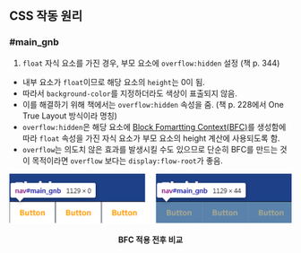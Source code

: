 ## CSS 작동 원리

### **#main_gnb**

1. `float` 자식 요소를 가진 경우, 부모 요소에 `overflow:hidden` 설정 (책 p. 344)

- 내부 요소가 `float`이므로 해당 요소의 `height`는 0이 됨.
- 따라서 `background-color`를 지정하더라도 색상이 표출되지 않음.
- 이를 해결하기 위해 책에서는 `overflow:hidden` 속성을 줌. (책 p. 228에서 One True Layout 방식이라 명칭)
- `overflow:hidden`은 해당 요소에 [Block Fomartting Context(BFC)](https://developer.mozilla.org/en-US/docs/Web/CSS/CSS_display/Block_formatting_context)를 생성함에 따라 `float` 속성을 가진 자식 요소가 부모 요소의 height 계산에 사용되도록 함.
- `overflow`는 의도치 않은 효과를 발생시킬 수도 있으므로 단순히 BFC를 만드는 것이 목적이라면 `overflow` 보다는 `display:flow-root`가 좋음.

<p align="center">
<img src="./images/BFC_Before&After.png" alt="BFC_Before&After">
</p>
<p align="center"><b>BFC 적용 전후 비교</b></p>
